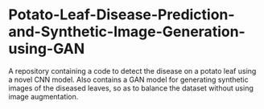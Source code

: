 # Potato-Leaf-Disease-Prediction-and-Synthetic-Image-Generation-using-GAN
A repository containing a code to detect the disease on a potato leaf using a novel CNN model. Also contains a GAN model for generating synthetic images of the diseased leaves, so as to balance the dataset without using image augmentation. 
